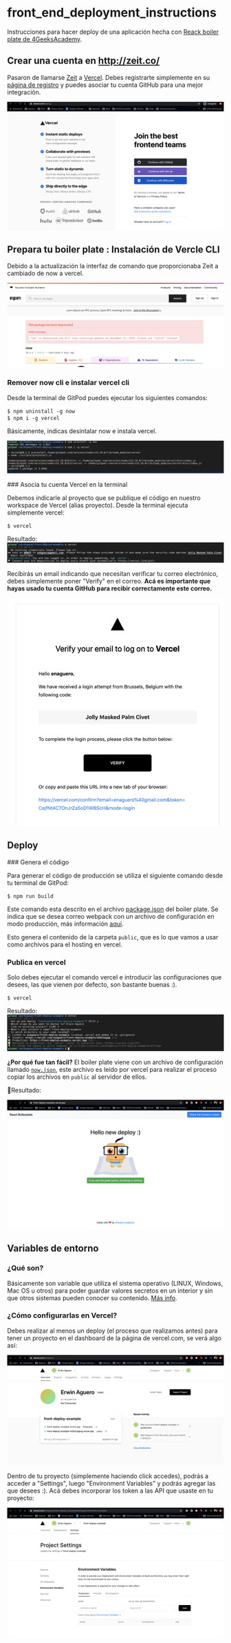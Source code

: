 # front_end_deployment_instructions
Instrucciones para hacer deploy de una aplicación hecha con [Reack boiler plate de 4GeeksAcademy](https://github.com/4GeeksAcademy/react-hello-webapp).

## Crear una cuenta en http://zeit.co/

Pasaron de llamarse [Zeit](http://zeit.co/) a [Vercel](https://vercel.com/). Debes registrarte simplemente en su [página de registro](https://vercel.com/signup) y puedes asociar tu cuenta GitHub para una mejor integración.

![Screenshot](img/01.png)

## Prepara tu boiler plate : Instalación de Vercle CLI

Debido a la actualización la interfaz de comando que proporcionaba Zeit a cambiado de now a vercel.

![Screenshot](img/02.png)

### Remover now cli e instalar vercel cli

Desde la terminal de GitPod puedes ejecutar los siguientes comandos:

```
$ npm uninstall -g now
$ npm i -g vercel
```

Básicamente, indicas desintalar now e instala vercel.

![Screenshot](img/03.png)

### Asocia tu cuenta Vercel en la terminal

Debemos indicarle al proyecto que se publique el código en nuestro workspace de Vercel (alias proyecto). Desde la terminal ejecuta simplemente vercel:

```
$ vercel
``` 

Resultado:
![Screenshot](img/04.png)

Recibirás un email indicando que necesitan verificar tu correo electrónico, debes simplemente poner "Verify" en el correo. **Acá es importante que hayas usado tu cuenta GitHub para recibir correctamente este correo.** 

![Screenshot](img/05.png)

## Deploy

### Genera el código

Para generar el código de producción se utiliza el siguiente comando desde tu terminal de GitPod:

```
$ npm run build
```

Este comando esta descrito en el archivo [package.json](https://github.com/4GeeksAcademy/react-hello-webapp/blob/master/package.json#L11) del boiler plate. Se indica que se desea correo webpack con un archivo de configuración en modo producción, más información [aquí](https://webpack.js.org/api/cli/#with-configuration-file).

Esto genera el contenido de la carpeta `public`, que es lo que vamos a usar como archivos para el hosting en vercel.

### Publica en vercel

Solo debes ejecutar el comando vercel e introducir las configuraciones que desees, las que vienen por defecto, son bastante buenas :).

```
$ vercel
```

Resultado:
![Screenshot](img/06.png)

**¿Por qué fue tan fácil?** El boiler plate viene con un archivo de configuración llamado [`now.json`](https://github.com/4GeeksAcademy/react-hello-webapp/blob/master/now.json), este archivo es leído por vercel para realizar el proceso copiar los archivos en `public` al servidor de ellos.

Resultado:

![Screenshot](img/07.png)

## Variables de entorno

### ¿Qué son?

Básicamente son variable que utiliza el sistema operativo (LINUX, Windows, Mac OS u otros) para poder guardar valores secretos en un interior y sin que otros sistemas pueden conocer su contenido. [Más info](https://www.genbeta.com/desarrollo/variables-entorno-que-sirven-como-podemos-editarlas-windows-linux).

### ¿Cómo configurarlas en Vercel?

Debes realizar al menos un deploy (el proceso que realizamos antes) para tener un proyecto en el dashboard de la página de vercel.com, se verá algo así:

![Screenshot](img/08.png)

Dentro de tu proyecto (simplemente haciendo click accedes), podrás a acceder a "Settings", luego "Environment Variables" y podrás agregar las que desees :). Acá debes incorporar los token a las API que usaste en tu proyecto:

![Screenshot](img/09.png)

